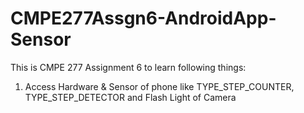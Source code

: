 CMPE277Assgn6-AndroidApp-Sensor
===============================

This is CMPE 277 Assignment 6 to learn following things:  

1. Access Hardware &amp; Sensor of phone like TYPE_STEP_COUNTER, TYPE_STEP_DETECTOR and Flash Light of Camera 
